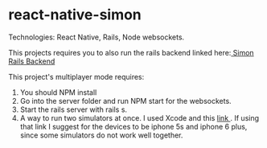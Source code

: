 # react-native-simon

Technologies: React Native, Rails, Node websockets.

This projects requires you to also run the rails backend linked here:<a href='https://github.com/GeorgeRXia/simon_backend'> Simon Rails Backend</a>



This project's multiplayer mode requires:

1. You should NPM install
2. Go into the server folder and run NPM start for the websockets.
3. Start the rails server with rails s.
4. A way to run two simulators at once. I used Xcode and this <a href="https://stackoverflow.com/questions/38099010/running-multiple-ios-simulators-with-react-native"> link </a>.
If using that link I suggest for the devices to be iphone 5s and iphone 6 plus, since some simulators do not work well together. 
